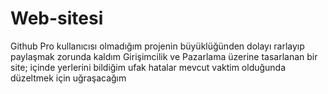 # Web-sitesi
Github Pro kullanıcısı olmadığım projenin büyüklüğünden dolayı rarlayıp paylaşmak zorunda kaldım
Girişimcilik ve Pazarlama üzerine tasarlanan bir site;
içinde yerlerini bildiğim ufak hatalar mevcut vaktim olduğunda düzeltmek için uğraşacağım
